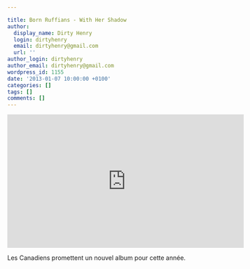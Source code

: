 ```yaml
---

title: Born Ruffians - With Her Shadow
author:
  display_name: Dirty Henry
  login: dirtyhenry
  email: dirtyhenry@gmail.com
  url: ''
author_login: dirtyhenry
author_email: dirtyhenry@gmail.com
wordpress_id: 1155
date: '2013-01-07 10:00:00 +0100'
categories: []
tags: []
comments: []
---
```

<iframe width="540" height="304" src="http://www.youtube.com/embed/wbZdU13o4M8" frameborder="0" allowfullscreen></iframe>

Les Canadiens promettent un nouvel album pour cette année.
